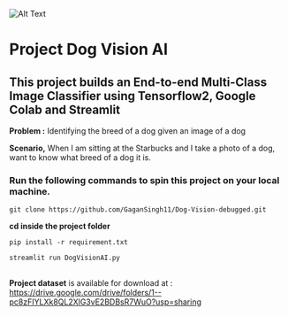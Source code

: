 
![Alt Text](https://img.shields.io/badge/release-v1.0.0-green)
# Project Dog Vision AI

## This project builds an End-to-end Multi-Class Image Classifier using Tensorflow2, Google Colab and Streamlit 

**Problem :**
Identifying the breed of a dog given an image of a dog

**Scenario,** When I am sitting at the Starbucks and I take a photo of a dog, want to know what breed of a dog it is.
### Run the following commands to spin this project on your local machine. 
```buildoutcfg
git clone https://github.com/GaganSingh11/Dog-Vision-debugged.git
```
**cd inside the project folder**
```buildoutcfg
pip install -r requirement.txt
```
```buildoutcfg
streamlit run DogVisionAI.py 
```

##
**Project dataset** is  available for download at : https://drive.google.com/drive/folders/1--pc8zFIYLXk8QL2XlG3vE2BDBsR7WuO?usp=sharing
